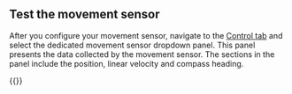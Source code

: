 ## Test the movement sensor

After you configure your movement sensor, navigate to the [Control tab](/fleet/robots/#control) and select the dedicated movement sensor dropdown panel.
This panel presents the data collected by the movement sensor.
The sections in the panel include the position, linear velocity and compass heading.

{{<imgproc src="/build/configure/components/movement-sensor/movement-sensor-control-tab-gps.png" resize="800x" declaredimensions=true alt="The movement sensor component in the control tab">}}
